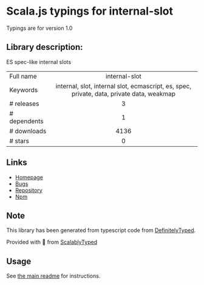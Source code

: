 
# Scala.js typings for internal-slot

Typings are for version 1.0

## Library description:
ES spec-like internal slots

|                    |                 |
| ------------------ | :-------------: |
| Full name          | internal-slot |
| Keywords           | internal, slot, internal slot, ecmascript, es, spec, private, data, private data, weakmap |
| # releases         | 3 |
| # dependents       | 1 |
| # downloads        | 4136 |
| # stars            | 0 |

## Links
- [Homepage](https://github.com/ljharb/internal-slot#readme)
- [Bugs](https://github.com/ljharb/internal-slot/issues)
- [Repository](https://github.com/ljharb/internal-slot)
- [Npm](https://www.npmjs.com/package/internal-slot)
    


## Note
This library has been generated from typescript code from [DefinitelyTyped](https://definitelytyped.org).

Provided with :purple_heart: from [ScalablyTyped](https://github.com/oyvindberg/ScalablyTyped)

## Usage
See [the main readme](../../readme.md) for instructions.



